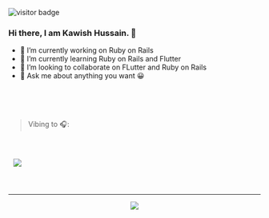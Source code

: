 ![visitor badge](https://visitor-badge.glitch.me/badge?page_id=jwenjian.visitor-badge&left_color=red&right_color=green&left_text=Kawixh) <img scr="https://img.shields.io/badge/Rails-%F0%9F%8C%80-white" />

### Hi there, I am Kawish Hussain. 👋

- 🔭 I’m currently working on Ruby on Rails
- 🌱 I’m currently learning Ruby on Rails and Flutter
- 👯 I’m looking to collaborate on FLutter and Ruby on Rails
- 💬 Ask me about anything you want 😀

<br>
<br>
<br>

> Vibing to 🎧:

<br>

<p style="padding: 10px;">
  <a href="https://spotify-github-profile.vercel.app/api/view?uid=f7n4lhq3fwvldblj3c1x9j6sw&redirect=true">
    <img src="https://spotify-github-profile.vercel.app/api/view?uid=f7n4lhq3fwvldblj3c1x9j6sw&cover_image=true&theme=default&show_offline=true&background_color=121212&bar_color_cover=true">
  </a>
</p>

<br>

<hr>

<div align='center'>
  <a href="https://github.com/ryo-ma/github-profile-trophy">
    <img src="https://github-profile-trophy.vercel.app/?username=kawixh&column=3&margin-w=15&margin-h=15&bg=false&frame=false&theme=algolia">
  </a>
</div>


<!--
**Kawixh/Kawixh** is a ✨ _special_ ✨ repository because its `README.md` (this file) appears on your GitHub profile.

Here are some ideas to get you started:

- 🔭 I’m currently working on ...
- 🌱 I’m currently learning ...
- 👯 I’m looking to collaborate on ...
- 🤔 I’m looking for help with ...
- 💬 Ask me about ...
- 📫 How to reach me: ...
- 😄 Pronouns: ...
- ⚡ Fun fact: ...
-->
